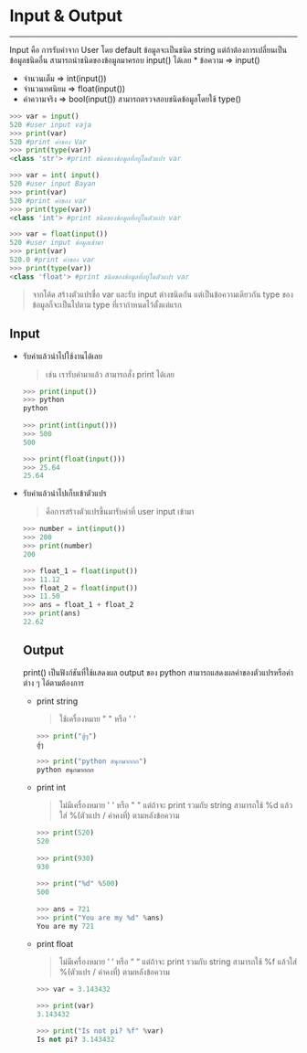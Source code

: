 # Input & Output

---

  Input คือ การรับค่าจาก User โดย default ข้อมูลจะเป็นชนิด string
แต่ถ้าต้องการเปลี่ยนเป็นข้อมูลชนิดอื่น สามารถนำชนิดของข้อมูลมาครอบ input() ได้เลย
	* ข้อความ ⇒ input()
  * จำนวนเต็ม ⇒  int(input()) 
  * จำนวนทศนิยม ⇒ float(input())
  * ค่าความจริง ⇒ bool(input())
สามารถตรวจสอบชนิดข้อมูลโดยใช้ type()
```python
>>> var = input()
520 #user input vaja 
>>> print(var) 
520 #print ค่าของ Var 
>>> print(type(var)) 
<class 'str'> #print ชนิดของข้อมูลที่อยู่ในตัวแปร var

>>> var = int( input() 
520 #user input Bayan 
>>> print(var) 
520 #print ค่าของ var 
>>> print(type(var)) 
<class 'int'> #print ชนิดของข้อมูลที่อยู่ในตัวแปร var

>>> var = float(input()) 
520 #user input ข้อมูลเข้ามา 
>>> print(var) 
520.0 #print ค่าของ var 
>>> print(type(var)) 
<class 'float'> #print ชนิดของข้อมูลที่อยู่ในตัวแปร var
```

> จากโค้ด สร้างตัวแปรชื่อ var และรับ input ต่างชนิดกัน แต่เป็นข้อความเดียวกัน type ของข้อมูลก็จะเป็นไปตาม type ที่เรากำหนดไว้ตั้งแต่แรก

## Input 
<ul>
  <li>รับค่าแล้วนำไปใช้งานได้เลย</li>
	
  > เช่น เรารับค่ามาแล้ว สามารถสั่ง print ได้เลย
  
```python
>>> print(input())
>>> python
python 
	
>>> print(int(input()))
>>> 500
500

>>> print(float(input()))
>>> 25.64
25.64
```
  
  <li>รับค่าแล้วนำไปเก็บเข้าตัวแปร</li>
	
  > คือการสร้างตัวแปรขึ้นมารับค่าที่ user input เข้ามา 
  
```python
>>> number = int(input())
>>> 200
>>> print(number)
200

>>> float_1 = float(input())
>>> 11.12
>>> float_2 = float(input())
>>> 11.50
>>> ans = float_1 + float_2
>>> print(ans)
22.62
```

## Output
	
print() เป็นฟังก์ชันที่ใช้แสดงผล output ของ python สามารถแสดงผลค่าของตัวแปรหรือค่าต่าง ๆ ได้ตามต้องการ
	
<ul>
  <li>print string</li>
	
  > ใช้เครื่องหมาย " " หรือ ' '
  
```python
>>> print("สู้ๆ")
สู้ๆ
	
>>> print("python สนุกมากกก")
python สนุกมากกก
```
  
  <li>print int</li>
	
  > ไม่มีเครื่องหมาย ' ' หรือ " " แต่ถ้าจะ print รวมกับ string สามารถใช้ %d แล้วใส่ %(ตัวแปร / ค่าคงที่) ตามหลังข้อความ 
  
```python
>>> print(520) 
520
	
>>> print(930)
930
	
>>> print("%d" %500)
500
	
>>> ans = 721 
>>> print("You are my %d" %ans)
You are my 721
```
	
<li>print float</li>
	
  > ไม่มีเครื่องหมาย ‘ ‘ หรือ “ “ แต่ถ้าจะ print รวมกับ string สามารถใช้ %f แล้วใส่ %(ตัวแปร / ค่าคงที่) ตามหลังข้อความ 
  
```python
>>> var = 3.143432
	
>>> print(var)
3.143432

>>> print("Is not pi? %f" %var)
Is not pi? 3.143432
```
 </ul>
